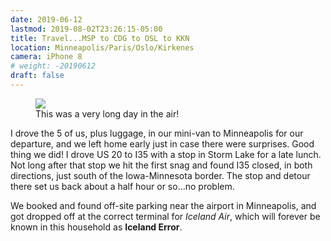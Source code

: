 ```yaml
---
date: 2019-06-12
lastmod: 2019-08-02T23:26:15-05:00
title: Travel...MSP to CDG to OSL to KKN
location: Minneapolis/Paris/Oslo/Kirkenes
camera: iPhone 8
# weight: -20190612
draft: false
---
```


<figure>
  <img src="https://images-summittdweller.nyc3.digitaloceanspaces.com/Norway-Photos-2019/june12_clipped.png" />
  <figcaption>This was a very long day in the air!</figcaption>
</figure>

<!--more-->

I drove the 5 of us, plus luggage, in our mini-van to Minneapolis for our departure, and we left home early just in case there were surprises.  Good thing we did!  I drove US 20 to I35 with a stop in Storm Lake for a late lunch.  Not long after that stop we hit the first snag and found I35 closed, in both directions, just south of the Iowa-Minnesota border.  The stop and detour there set us back about a half hour or so...no problem.

We booked and found off-site parking near the airport in Minneapolis, and got dropped off at the correct terminal for _Iceland Air_, which will forever be known in this household as **Iceland Error**.
